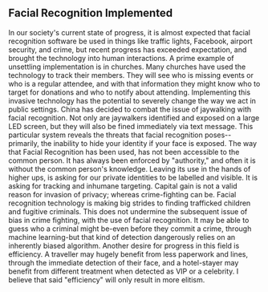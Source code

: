 ## Facial Recognition Implemented
In our society's current state of progress, it is almost expected that facial recognition software be used in things like traffic lights, Facebook, airport security, and crime, but recent progress has exceeded expectation, and brought the technology into human interactions. A prime example of unsettling implementation is in churches. Many churches have used the technology to track their members. They will see who is missing events or who is a regular attendee, and with that information they might know who to target for donations and who to notify about attending. Implementing this invasive technology has the potential to severely change the way we act in public settings.
China has decided to combat the issue of jaywalking with facial recognition. Not only are jaywalkers identified and exposed on a large LED screen, but they will also be fined immediately via text message. This particular system reveals the threats that facial recognition poses--primarily, the inability to hide your identity if your face is exposed.
The way that Facial Recognition has been used, has not been accessible to the common person. It has always been enforced by "authority," and often it is without the common person's knowledge. Leaving its use in the hands of higher ups, is asking for our private identities to be labelled and visible. It is asking for tracking and inhumane targeting. Capital gain is not a valid reason for invasion of privacy; whereas crime-fighting can be. Facial recognition technology is making big strides to finding trafficked children and fugitive criminals. This does not undermine the subsequent issue of bias in crime fighting, with the use of facial recognition. It may be able to guess who a criminal might be-even before they commit a crime, through machine learning-but that kind of detection dangerously relies on an inherently biased algorithm.
Another desire for progress in this field is efficiency. A traveller may hugely benefit from less paperwork and lines, through the immediate detection of their face, and a hotel-stayer may benefit from different treatment when detected as VIP or a celebrity. I believe that said "efficiency" will only result in more elitism.
